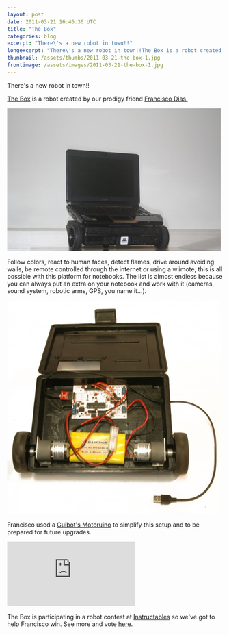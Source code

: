 ```yaml
---
layout: post
date: 2011-03-21 16:46:36 UTC
title: "The Box"
categories: blog
excerpt: "There\'s a new robot in town!!"
longexcerpt: "There\'s a new robot in town!!The Box is a robot created by our prodigy friend Francisco Dias."
thumbnail: /assets/thumbs/2011-03-21-the-box-1.jpg
frontimage: /assets/images/2011-03-21-the-box-1.jpg
---
```


There's a new robot in town!!

<a href="http://www.franciscodias.net/robots/the-box">The Box</a> is a robot created by our prodigy friend <a href="http://www.franciscodias.net/">Francisco Dias. </a>

<a href="/assets/images/2011-03-21-the-box-1.jpg"><img class="postimage" src="/assets/images/2011-03-21-the-box-1.jpg"/></a>

Follow colors, react to human faces, detect flames, drive around avoiding walls, be remote controlled through the internet or using a wiimote, this is all possible with this platform for notebooks. The list is almost endless because you can always put an extra on your notebook and work with it (cameras, sound system, robotic arms, GPS, you name it...).

<a href="/assets/images/2011-03-21-the-box-2.jpg"><img class="postimage" src="/assets/images/2011-03-21-the-box-2.jpg"/></a>

Francisco used a <a href="http://www.guibot.pt/motoruino/"> Guibot's Motoruino</a> to simplify this setup and to be prepared for future upgrades.

<div class="video-container"><iframe src="http://www.youtube.com/embed/MlxJLtR8JJg" frameborder="0" allowfullscreen></iframe></div>

The Box is participating in a robot contest at <a href="http://www.instructables.com/">Instructables</a> so we've got to help Francisco win. See more and vote <a href="http://www.instructables.com/contest/robot/?show=ENTRIES">here</a>.